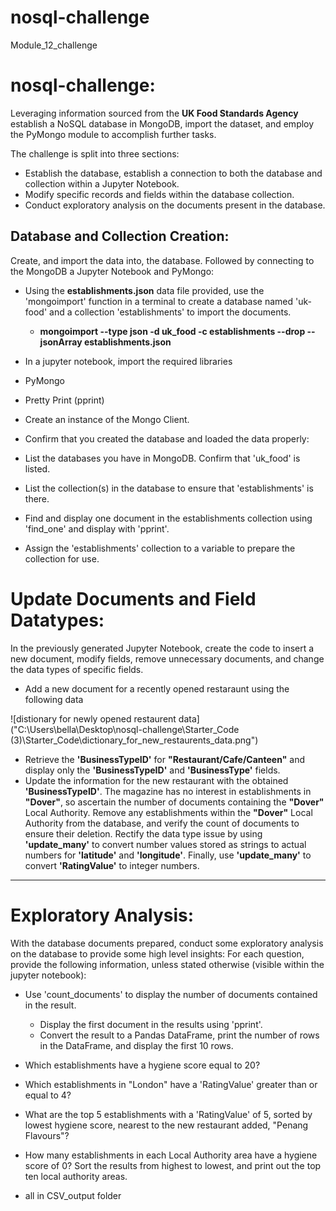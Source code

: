 # nosql-challenge
Module_12_challenge
# nosql-challenge:

Leveraging information sourced from the **UK Food Standards Agency** establish a NoSQL database in MongoDB, import the dataset, and employ the PyMongo module to accomplish further tasks.

The challenge is split into three sections:


* Establish the database, establish a connection to both the database and collection within a Jupyter Notebook.
 *  Modify specific records and fields within the database collection. 
 * Conduct exploratory analysis on the documents present in the database.

 ## Database and Collection Creation:
 Create, and import the data into, the database. Followed by connecting to the MongoDB a Jupyter Notebook and PyMongo:
 * Using the **establishments.json** data file provided, use the 'mongoimport' function in a terminal to create a database named 'uk-food' and a collection 'establishments' to import the documents.
    - **mongoimport --type json -d uk_food -c establishments --drop --jsonArray establishments.json**

 * In a jupyter notebook, import the required libraries
* PyMongo
* Pretty Print (pprint)
* Create an instance of the Mongo Client.
* Confirm that you created the database and loaded the data properly:
* List the databases you have in MongoDB. Confirm that 'uk_food' is listed.
* List the collection(s) in the database to ensure that 'establishments' is there.
* Find and display one document in the establishments collection using 'find_one' and display with 'pprint'.
* Assign the 'establishments' collection to a variable to prepare the collection for use.

# Update Documents and Field Datatypes:
In the previously generated Jupyter Notebook, create the code to insert a new document, modify fields, remove unnecessary documents, and change the data types of specific fields.
* Add a new document for a recently opened restaraunt using the following data

![distionary for newly opened restaurent data]("C:\Users\bella\Desktop\nosql-challenge\Starter_Code (3)\Starter_Code\dictionary_for_new_restaurents_data.png")
* Retrieve the **'BusinessTypeID'** for **"Restaurant/Cafe/Canteen"** and display only the **'BusinessTypeID'** and **'BusinessType'** fields. 
* Update the information for the new restaurant with the obtained **'BusinessTypeID'**. The magazine has no interest in establishments in **"Dover"**, so ascertain the number of documents containing the **"Dover"** Local Authority. Remove any establishments within the **"Dover"** Local Authority from the database, and verify the count of documents to ensure their deletion. Rectify the data type issue by using 
**'update_many'** to convert number values stored as strings to actual numbers for **'latitude'** and **'longitude'**. Finally, use **'update_many'** to convert **'RatingValue'** to integer numbers.



-------------------------------------------------------------------------------------------------------------------------------------------------------------------------------------------------

# Exploratory Analysis:
With the database documents prepared, conduct some exploratory analysis on the database to provide some high level insights:
For each question, provide the following information, unless stated otherwise (visible within the jupyter notebook):
*  Use 'count_documents' to display the number of documents contained in the result.
    - Display the first document in the results using 'pprint'.
    - Convert the result to a Pandas DataFrame, print the number of rows in the DataFrame, and display the first 10 rows.
* Which establishments have a hygiene score equal to 20?
* Which establishments in "London" have a 'RatingValue' greater than or equal to 4?
* What are the top 5 establishments with a 'RatingValue' of 5, sorted by lowest hygiene score, nearest to the new restaurant added, "Penang Flavours"?
* How many establishments in each Local Authority area have a hygiene score of 0? Sort the results from highest to lowest, and print out the top ten local authority areas.

* all in CSV_output folder

